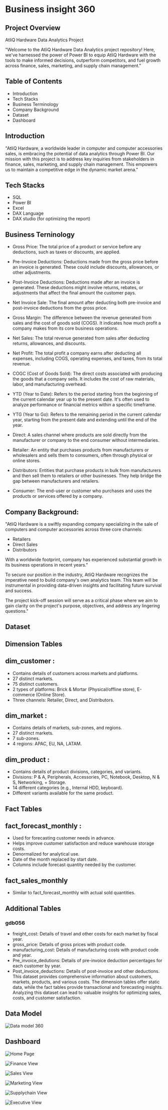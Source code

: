 
# Business insight 360


## Project Overview
AtliQ Hardware Data Analytics Project

"Welcome to the AtliQ Hardware Data Analytics project repository! Here, we've harnessed the power of Power BI to equip AtliQ Hardware with the tools to make informed decisions, outperform competitors, and fuel growth across finance, sales, marketing, and supply chain management."
## Table of Contents
+ Introduction                                                                               
+ Tech Stacks                                                     
+ Business Terminology               
+ Company Background  
+ Dataset  
+ Dashboard
## Introduction

"AtliQ Hardware, a worldwide leader in computer and computer accessories sales, is embracing the potential of data analytics through Power BI. Our mission with this project is to address key inquiries from stakeholders in finance, sales, marketing, and supply chain management. This empowers us to maintain a competitive edge in the dynamic market arena."
## Tech Stacks
+ SQL 
+ Power BI  
+ Excel  
+ DAX Language  
+ DAX studio (for optimizing the report)
## Business Terninology
+ Gross Price: The total price of a product or service before any deductions, such as taxes or discounts, are applied.

+ Pre-Invoice Deductions: Deductions made from the gross price before an invoice is generated. These could include discounts, allowances, or other adjustments.

+ Post-Invoice Deductions: Deductions made after an invoice is generated. These deductions might involve returns, rebates, or adjustments that affect the final amount the customer pays.

+ Net Invoice Sale: The final amount after deducting both pre-invoice and post-invoice deductions from the gross price.

+ Gross Margin: The difference between the revenue generated from sales and the cost of goods sold (COGS). It indicates how much profit a company makes from its core business operations.

+ Net Sales: The total revenue generated from sales after deducting returns, allowances, and discounts.

+ Net Profit: The total profit a company earns after deducting all expenses, including COGS, operating expenses, and taxes, from its total revenue.

+ COGC (Cost of Goods Sold): The direct costs associated with producing the goods that a company sells. It includes the cost of raw materials, labor, and manufacturing overhead.

+ YTD (Year to Date): Refers to the period starting from the beginning of the current calendar year up to the present date. It's often used to analyze performance or financial metrics within a specific timeframe.

+ YTG (Year to Go): Refers to the remaining period in the current calendar year, starting from the present date and extending until the end of the year.

+ Direct: A sales channel where products are sold directly from the manufacturer or company to the end consumer without intermediaries.

+ Retailer: An entity that purchases products from manufacturers or wholesalers and sells them to consumers, often through physical or online stores.

+ Distributors: Entities that purchase products in bulk from manufacturers and then sell them to retailers or other businesses. They help bridge the gap between manufacturers and retailers.

+ Consumer: The end-user or customer who purchases and uses the products or services offered by a company.
## Company Background:

"AtliQ Hardware is a swiftly expanding company specializing in the sale of computers and computer accessories across three core channels:

+ Retailers
+ Direct Sales
+ Distributors

With a worldwide footprint, company has experienced substantial growth in its business operations in recent years."

To secure our position in the industry, AtliQ Hardware recognizes the imperative need to build company's own analytics team. This team will be instrumental in providing data-driven insights and facilitating future survival and success.

The project kick-off session will serve as a critical phase where we aim to gain clarity on the project's purpose, objectives, and address any lingering questions."
## Dataset
## Dimension Tables
## dim_customer :

+ Contains details of customers across markets and platforms.
+ 27 distinct markets.
+ 75 distinct customers.
+ 2 types of platforms: Brick & Mortar (Physical/offline store), E-commerce (Online Store).
+ Three channels: Retailer, Direct, and Distributors.
## dim_market :
+ Contains details of markets, sub-zones, and regions.
+ 27 distinct markets.
+ 7 sub-zones.
+ 4 regions: APAC, EU, NA, LATAM.
## dim_product :
+ Contains details of product divisions, categories, and variants.
+ Divisions: P & A, Peripherals, Accessories, PC, Notebook, Desktop, N & S, Networking, + Storage.
+ 14 different categories (e.g., Internal HDD, keyboard).
+ Different variants available for the same product.
## Fact Tables 
## fact_forecast_monthly :
+ Used for forecasting customer needs in advance.
+ Helps improve customer satisfaction and reduce warehouse storage costs.
+ Denormalized for analytical use.
+ Date of the month replaced by start date.
+ Columns include forecast quantity needed by the customer.
## fact_sales_monthly
+ Similar to fact_forecast_monthly with actual sold quantities.
## Additional Tables
### gdb056
+ freight_cost: Details of travel and other costs for each market by fiscal year.
+ gross_price: Details of gross prices with product code.
+ manufacturing_cost: Details of manufacturing costs with product code and year.
+ Pre_invoice_dedutions: Details of pre-invoice deduction percentages for each customer by year.
+ Post_invoice_deductions: Details of post-invoice and other deductions.
This dataset provides comprehensive information about customers, markets, products, and various costs. The dimension tables offer static data, while the fact tables provide transactional and forecasting insights. Analyzing this dataset can lead to valuable insights for optimizing sales, costs, and customer satisfaction.



## Data Model


![Data model 360](https://github.com/JBPANDYA/Business-insights-360-PowerBI-Project/blob/main/business_insights_360_images/Datamodel360.png
)

## Dashboard

![Home Page](https://github.com/JBPANDYA/Business-insights-360-PowerBI-Project/blob/main/business_insights_360_images/Home%20_page.png)

![Finance View](https://github.com/JBPANDYA/Business-insights-360-PowerBI-Project/blob/main/business_insights_360_images/Financeview.png)

![Sales View](https://github.com/JBPANDYA/Business-insights-360-PowerBI-Project/blob/main/business_insights_360_images/Sales%20view.png)

![Marketing View](https://github.com/JBPANDYA/Business-insights-360-PowerBI-Project/blob/main/business_insights_360_images/Marketing%20view.png)

![Supplychain View ](https://github.com/JBPANDYA/Business-insights-360-PowerBI-Project/blob/main/business_insights_360_images/Supplychain%20view.png)

![Executive View](https://github.com/JBPANDYA/Business-insights-360-PowerBI-Project/blob/main/business_insights_360_images/Executiv%20eview.png)

